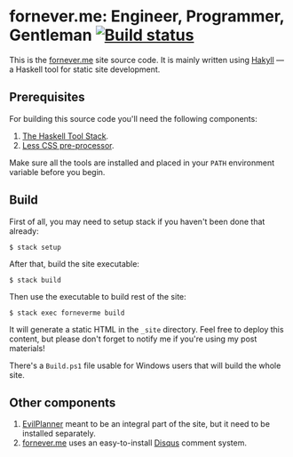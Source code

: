 fornever.me: Engineer, Programmer, Gentleman [![Build status](https://ci.appveyor.com/api/projects/status/dh7qx27hrjs8chp3/branch/develop?svg=true)](https://ci.appveyor.com/project/ForNeVeR/fornever-me/branch/develop)
============================================

This is the [fornever.me][] site source code. It is mainly written using
[Hakyll][hakyll] — a Haskell tool for static site development.

Prerequisites
-------------

For building this source code you'll need the following components:

1. [The Haskell Tool Stack][stack].
2. [Less CSS pre-processor][less].

Make sure all the tools are installed and placed in your `PATH` environment
variable before you begin.

Build
-----

First of all, you may need to setup stack if you haven't been done that already:

    $ stack setup

After that, build the site executable:

    $ stack build

Then use the executable to build rest of the site:

    $ stack exec forneverme build

It will generate a static HTML in the `_site` directory. Feel free to deploy
this content, but please don't forget to notify me if you're using my post
materials!

There's a `Build.ps1` file usable for Windows users that will build the whole
site.

Other components
----------------

1.  [EvilPlanner][evil-planner] meant to be an integral part of the site, but it
    need to be installed separately.
2.  [fornever.me][] uses an easy-to-install [Disqus][disqus] comment system.

[disqus]: https://disqus.com/
[evil-planner]: https://github.com/ForNeVeR/EvilPlanner
[fornever.me]: https://fornever.me/
[hakyll]: http://jaspervdj.be/hakyll/
[hakyll-faq]: http://jaspervdj.be/hakyll/tutorials/faq.html
[less]: http://lesscss.org/
[stack]: https://github.com/commercialhaskell/stack

